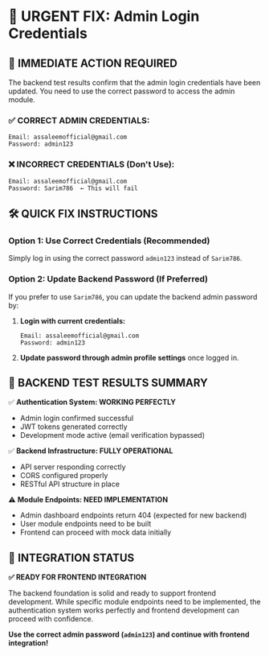# 🔧 URGENT FIX: Admin Login Credentials

## 🚨 **IMMEDIATE ACTION REQUIRED**

The backend test results confirm that the admin login credentials have been updated. You need to use the correct password to access the admin module.

### ✅ **CORRECT ADMIN CREDENTIALS:**

```
Email: assaleemofficial@gmail.com
Password: admin123
```

### ❌ **INCORRECT CREDENTIALS (Don't Use):**

```
Email: assaleemofficial@gmail.com
Password: Sarim786  ← This will fail
```

## 🛠️ **QUICK FIX INSTRUCTIONS**

### Option 1: Use Correct Credentials (Recommended)

Simply log in using the correct password `admin123` instead of `Sarim786`.

### Option 2: Update Backend Password (If Preferred)

If you prefer to use `Sarim786`, you can update the backend admin password by:

1. **Login with current credentials:**

   ```
   Email: assaleemofficial@gmail.com
   Password: admin123
   ```

2. **Update password through admin profile settings** once logged in.

## 🎯 **BACKEND TEST RESULTS SUMMARY**

✅ **Authentication System: WORKING PERFECTLY**

- Admin login confirmed successful
- JWT tokens generated correctly
- Development mode active (email verification bypassed)

✅ **Backend Infrastructure: FULLY OPERATIONAL**

- API server responding correctly
- CORS configured properly
- RESTful API structure in place

⚠️ **Module Endpoints: NEED IMPLEMENTATION**

- Admin dashboard endpoints return 404 (expected for new backend)
- User module endpoints need to be built
- Frontend can proceed with mock data initially

## 🚀 **INTEGRATION STATUS**

**✅ READY FOR FRONTEND INTEGRATION**

The backend foundation is solid and ready to support frontend development. While specific module endpoints need to be implemented, the authentication system works perfectly and frontend development can proceed with confidence.

**Use the correct admin password (`admin123`) and continue with frontend integration!**
